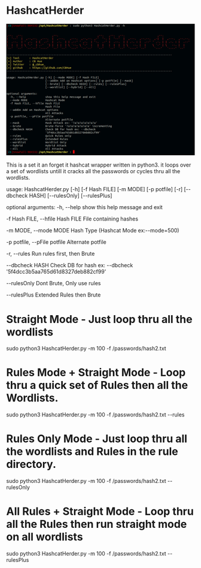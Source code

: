 # HashcatHerder

![alt text](https://github.com/CBHue/HashcatHerder/blob/master/HashcatHerder.png)

This is a set it an forget it hashcat wrapper written in python3. 
it loops over a set of wordlists untill it cracks all the passwords or cycles thru all the wordlists. 

usage: HashcatHerder.py [-h] [-f Hash FILE] [-m MODE] [-p potfile] [-r]
                        [--dbcheck HASH] [--rulesOnly] [--rulesPlus]

optional arguments:
  -h, --help            show this help message and exit
  
  -f Hash FILE, 
  --hfile Hash FILE     File containing hashes
  
  -m MODE, 
  --mode MODE           Hash Type (Hashcat Mode ex:--mode=500)
  
  -p potfile, 
  --pFile potfile       Alternate potfile
  
  -r, 
  --rules               Run rules first, then Brute
  
  --dbcheck HASH        Check DB for hash ex: --dbcheck '5f4dcc3b5aa765d61d8327deb882cf99'
  
  --rulesOnly           Dont Brute, Only use rules
  
  --rulesPlus           Extended Rules then Brute

# Straight Mode - Just loop thru all the wordlists
sudo python3 HashcatHerder.py -m 100 -f /passwords/hash2.txt

# Rules Mode + Straight Mode - Loop thru a quick set of Rules then all the Wordlists.
sudo python3 HashcatHerder.py -m 100 -f /passwords/hash2.txt --rules

# Rules Only Mode - Just loop thru all the wordlists and Rules in the rule directory.
sudo python3 HashcatHerder.py -m 100 -f /passwords/hash2.txt --rulesOnly

# All Rules + Straight Mode - Loop thru all the Rules then run straight mode on all wordlists
sudo python3 HashcatHerder.py -m 100 -f /passwords/hash2.txt --rulesPlus
